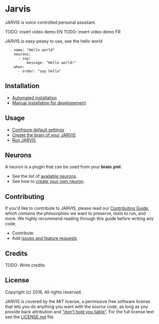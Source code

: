 # Jarvis

JARVIS is voice controlled personal assistant. 

TODO: insert video demo EN
TODO: insert video demo FR

JARVIS is easy-peasy to use, see the hello world
```
  - name: "Hello world"
    neurons:      
      - say:
          message: "Hello world!"
    when:
      - order: "say hello"
```


## Installation

- [Automated installation](Docs/automated_install.md)
- [Manual installation for developement](Docs/dev_env_install.md)

## Usage

- [Configure default settings](Docs/default_settings.md)
- [Create the brain of your JARVIS](Docs/brain.md)
- [Run JARVIS](Docs/run_jarvis.md)

## Neurons

A neuron is a plugin that can be used from your **brain.yml**. 

- See the list of [available neurons](Docs/neurons.md).
- See how to [create your own neuron](Docs/contributing.md).


## Contributing

If you'd like to contribute to JARVIS, please read our [Contributing Guide](Docs/contributing.md), which contains the philosophies we want to preserve, tests to run, and more. 
We highly recommend reading through this guide before writing any code.

- Contribute
- Add [issues and feature requests](../../issues)

## Credits

TODO: Write credits

## License

Copyright (c) 2016. All rights reserved.

JARVIS is covered by the MIT license, a permissive free software license that lets you do anything you want with the source code, 
as long as you provide back attribution and ["don't hold you liable"](http://choosealicense.com/). For the full license text see the [LICENSE.md](LICENSE.md) file.